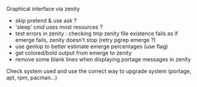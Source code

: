 Graphical interface via zenity
- skip pretend & use ask ?
- 'sleep' cmd uses most resources ?
- test errors in zenity : checking tmp zenity file existence fails as if emerge fails, zenity doesn't stop (retry pgrep emerge ?)
- use genlop to better estimate emerge percentages (use flag)
- get colored/bold output from emerge to zenity
- remove some blank lines when displaying portage messages in zenity

Check system used and use the correct way to upgrade system (portage, apt, rpm, pacman...)
